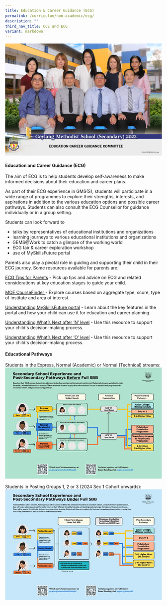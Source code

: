 ```yaml
---
title: Education & Career Guidance (ECG)
permalink: /curriculum/non-academic/ecg/
description: ""
third_nav_title: CCE and ECG
variant: markdown
---
```

![](/images/education_career_guidance_committee_2.jpg)

#### **Education and Career Guidance (ECG)**

The aim of ECG is to help students develop self-awareness to make informed decisions about their education and career plans.

As part of their ECG experience in GMS(S), students will participate in a wide range of programmes to explore their strengths, interests, and aspirations in addition to the various education options and possible career pathways. Students can also consult the ECG Counsellor for guidance individually or in a group setting.

Students can look forward to

* talks by representatives of educational institutions and organizations
* learning journeys to various educational institutions and organizations
* GEMS@Work to catch a glimpse of the working world
*  ECG fair & career exploration workshop
*  use of MySkillsFuture portal

Parents also play a pivotal role in guiding and supporting their child in their ECG journey. Some resources available for parents are:

[ECG Tips for Parents](https://go.gov.sg/tips-for-parents) - Pick up tips and advice on ECG and related considerations at key education stages to guide your child.

[MOE CourseFinder ](https://www.moe.gov.sg/coursefinder) - Explore courses based on aggregate type, score, type of institute and area of interest.

[Understanding MySkillsFuture portal](https://www.moe.gov.sg/-/media/files/programmes/myskillsfuture-student-portal-brochure-digital.pdf) - Learn about the key features in the portal and how your child can use it for education and career planning.

[Understanding What’s Next after ‘N’ level](https://go.gov.sg/whats-next-nlevel) - Use this resource to support your child's decision-making process.

[Understanding What’s Next after ‘O’ level](https://go.gov.sg/whats-next-olevel) - Use this resource to support your child's decision-making process.




#### **Educational Pathways**

Students in the Express, Normal (Academic) or Normal (Technical) streams:
![](/images/2024/ECG/2024ECG1.jpg)


Students in Posting Groups 1, 2 or 3 (2024 Sec 1 Cohort onwards):
![](/images/2024/ECG/2024ECG2.jpg)